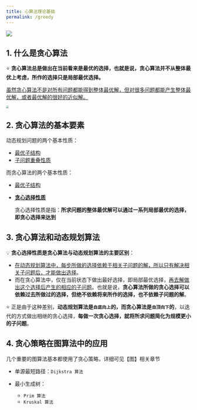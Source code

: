 ```yaml
---
title: 心算法理论基础
permalink: /greedy
---
```




![](https://gitee.com/veal98/images/raw/master/img/20201201223848.png)

## 1. 什么是贪心算法

⭐ **贪心算法总是做出在当前看来是最优的选择，也就是说，贪心算法并不从整体最优上考虑，所作的选择只是局部最优选择。**

<u>虽然贪心算法不是对所有问题都能得到整体最优解，但对很多问题都能产生整体最优解，或者最优解的很好的近似解。</u>

<img src="https://gitee.com/veal98/images/raw/master/img/20201105204101.png" style="zoom: 43%;" />

## 2. 贪心算法的基本要素

动态规划问题的两个基本性质：

- <u>最优子结构</u>
- <u>子问题重叠性质</u>

而贪心算法的两个基本性质：

- <u>最优子结构</u>

- <u>**贪心选择性质**</u>

  贪心选择性质是指：**所求问题的整体最优解可以通过一系列局部最优的选择，即贪心选择来达到**

## 3. 贪心算法和动态规划算法

💡 **贪心选择性质是贪心算法与动态规划算法的主要区别**：

- <u>在动态规划算法中，每步所做的选择依赖于相关子问题的解，所以只有解决相关子问题后，才能做出选择</u>。
- 而在贪心算法中，仅在当前状态下做出最好选择，即局部最优选择，<u>再去解做出这个选择后产生的相应的子问题</u>。也就是说，**贪心算法所做的贪心选择可以依赖过去所做过的选择，但绝不依赖将来所作的选择，也不依赖子问题的解**。

⭐ 正是由于这种差别，**动态规划算法是`自底向上`的，而贪心算法是`自顶向下`的**，以迭代的方式做出相继的贪心选择，**每做一次贪心选择，就将所求问题简化为规模更小的子问题**。

## 4. 贪心策略在图算法中的应用

几个重要的图算法基本都使用了贪心策略，详细可见【图】相关章节

- 单源最短路径：`Dijkstra 算法`

- 最小生成树：
  - `Prim 算法`
  - `Kruskal 算法`



